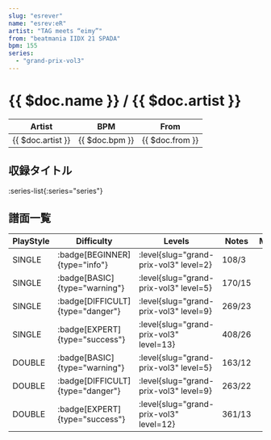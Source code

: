 ```yaml
---
slug: "esrever"
name: "esrev:eR"
artist: "TAG meets “eimy”"
from: "beatmania IIDX 21 SPADA"
bpm: 155
series:
  - "grand-prix-vol3"
---
```


# {{ $doc.name }} / {{ $doc.artist }}

|Artist|BPM|From|
|------|---|----|
|{{ $doc.artist }}|{{ $doc.bpm }}|{{ $doc.from }}|

## 収録タイトル

:series-list{:series="series"}

## 譜面一覧

|PlayStyle|Difficulty|Levels|Notes|Movie|
|---------|----------|------|-----|-----|
|SINGLE| :badge[BEGINNER]{type="info"}|<div class="field is-grouped is-grouped-multiline"> :level{slug="grand-prix-vol3" level=2}</div>|108/3||
|SINGLE| :badge[BASIC]{type="warning"}|<div class="field is-grouped is-grouped-multiline"> :level{slug="grand-prix-vol3" level=5}</div>|170/15||
|SINGLE| :badge[DIFFICULT]{type="danger"}|<div class="field is-grouped is-grouped-multiline"> :level{slug="grand-prix-vol3" level=9}</div>|269/23||
|SINGLE| :badge[EXPERT]{type="success"}|<div class="field is-grouped is-grouped-multiline"> :level{slug="grand-prix-vol3" level=13}</div>|408/26||
|DOUBLE| :badge[BASIC]{type="warning"}|<div class="field is-grouped is-grouped-multiline"> :level{slug="grand-prix-vol3" level=5}</div>|163/12||
|DOUBLE| :badge[DIFFICULT]{type="danger"}|<div class="field is-grouped is-grouped-multiline"> :level{slug="grand-prix-vol3" level=9}</div>|263/22||
|DOUBLE| :badge[EXPERT]{type="success"}|<div class="field is-grouped is-grouped-multiline"> :level{slug="grand-prix-vol3" level=12}</div>|361/13||
